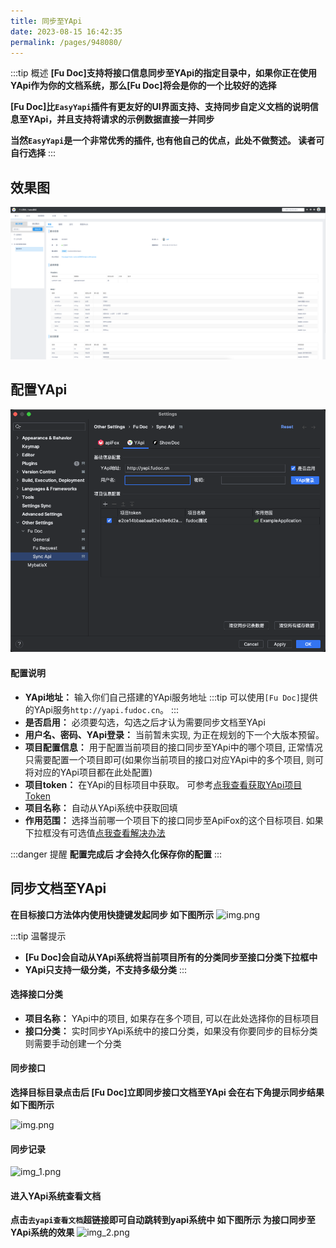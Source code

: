 ```yaml
---
title: 同步至YApi
date: 2023-08-15 16:42:35
permalink: /pages/948080/
---
```


:::tip 概述
**[Fu Doc]支持将接口信息同步至YApi的指定目录中，如果你正在使用YApi作为你的文档系统，那么[Fu Doc]将会是你的一个比较好的选择**

**[Fu Doc]比`EasyYapi`插件有更友好的UI界面支持、支持同步自定义文档的说明信息至YApi，并且支持将请求的示例数据直接一并同步**

**当然`EasyYapi`是一个非常优秀的插件, 也有他自己的优点，此处不做赘述。<Badge text="萝卜青菜 个有所爱"/> 读者可自行选择**
:::

## 效果图
![img.png](../../.vuepress/public/img/sync/img_10.png)

## 配置YApi
![img.png](../../.vuepress/public/img/sync/img_5.png)




#### 配置说明

- **YApi地址：<Badge  type="error" text="必填"/>** 输入你们自己搭建的YApi服务地址
:::tip
可以使用`[Fu Doc]`提供的YApi服务`http://yapi.fudoc.cn`。<Badge  type="error" text="仅供测试使用, 不保证数据安全，请谨慎使用"/>
:::
- **是否启用：<Badge  type="error" text="必填"/>** 必须要勾选，勾选之后才认为需要同步文档至YApi
- **用户名、密码、YApi登录：** 当前暂未实现, 为正在规划的下一个大版本预留。
- **项目配置信息：<Badge  type="error" text="必填"/>** 用于配置当前项目的接口同步至YApi中的哪个项目, 正常情况只需要配置一个项目即可(如果你当前项目的接口对应YApi中的多个项目, 则可将对应的YApi项目都在此处配置)
- **项目token：<Badge  type="error" text="必填"/>** 在YApi的目标项目中获取。 可参考[点我查看获取YApi项目Token](/pages/52ab08)
- **项目名称：<Badge  type="error" text="必填"/>** 自动从YApi系统中获取回填
- **作用范围：<Badge  type="error" text="必填"/>** 选择当前哪一个项目下的接口同步至ApiFox的这个目标项目. 如果下拉框没有可选值[点我查看解决办法](/pages/047c9a)

:::danger 提醒
**配置完成后 <Badge  type="error" text="一定要点击OK按钮"/>才会持久化保存你的配置**
:::



## 同步文档至YApi
**在目标接口方法体内使用快捷键<Badge text="ALT+S"/>发起同步 如下图所示**
![img.png](/img/sync/img_9.png)


:::tip 温馨提示
- **[Fu Doc]会自动从YApi系统将当前项目所有的分类同步至接口分类下拉框中**
- **YApi只支持一级分类，不支持多级分类**
:::

#### 选择接口分类

- **项目名称：** YApi中的项目, 如果存在多个项目, 可以在此处选择你的目标项目
- **接口分类：** 实时同步YApi系统中的接口分类，如果没有你要同步的目标分类则需要手动创建一个分类<Badge  type="error" text="YApi仅支持一级分类"/>

#### 同步接口

**选择目标目录点击<Badge text="OK按钮"/>后 [Fu Doc]立即同步接口文档至YApi 会在右下角提示同步结果 如下图所示**

![img.png](/img/sync/img_6.png)



#### 同步记录
![img_1.png](/img/sync/img_7.png)



#### 进入YApi系统查看文档
**点击`去yapi查看文档`超链接即可自动跳转到yapi系统中 如下图所示 为接口同步至YApi系统的效果**
![img_2.png](/img/sync/img_8.png)



